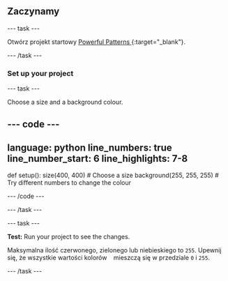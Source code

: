 ## Zaczynamy

--- task ---

Otwórz projekt startowy [ Powerful Patterns ](https://editor.raspberrypi.org/en/projects/powerful-patterns-starter){:target="_blank"}.

--- /task ---

### Set up your project

--- task ---

Choose a size and a background colour.

--- code ---
---
language: python line_numbers: true line_number_start: 6
line_highlights: 7-8
---
def setup(): size(400, 400)  # Choose a size background(255, 255, 255)  # Try different numbers to change the colour

--- /code ---

--- /task ---

--- task ---

**Test:** Run your project to see the changes.

Maksymalna ilość czerwonego, zielonego lub niebieskiego to ` 255 `. Upewnij się, że wszystkie wartości kolorów ` ` mieszczą się w przedziale ` 0 ` i ` 255 `.

--- /task ---


